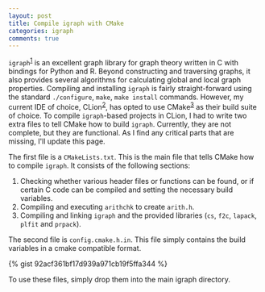 ```yaml
---
layout: post
title: Compile igraph with CMake
categories: igraph
comments: true
---
```


`igraph`<sup>[1][1]</sup> is an excellent graph library for graph theory written in C with bindings for Python and R. Beyond constructing and traversing graphs, it also provides several algorithms for calculating global and local graph properties. Compiling and installing `igraph` is fairly straight-forward using the standard `./configure`, `make`, `make install` commands. However, my current IDE of choice, CLion<sup>[2][2]</sup>, has opted to use CMake<sup>[3][3]</sup> as their build suite of choice. To compile `igraph`-based projects in CLion, I had to write two extra files to tell CMake how to build `igraph`. Currently, they are not complete, but they are functional. As I find any critical parts that are missing, I'll update this page.

The first file is a `CMakeLists.txt`. This is the main file that tells CMake how to compile `igraph`. It consists of the following sections:
1. Checking whether various header files or functions can be found, or if certain C code can be compiled and setting the necessary build variables.
2. Compiling and executing `arithchk` to create `arith.h`.
3. Compiling and linking `igraph` and the provided libraries (`cs`, `f2c`, `lapack`, `plfit` and `prpack`).

The second file is `config.cmake.h.in`. This file simply contains the build variables in a cmake compatible format.

{% gist 92acf361bf17d939a971cb19f5ffa344 %}

To use these files, simply drop them into the main igraph directory.

[1]: http://igraph.org
[2]: https://www.jetbrains.com/clion/
[3]: https://cmake.org/
